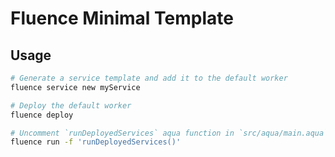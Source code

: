 # Fluence Minimal Template

## Usage

```sh
# Generate a service template and add it to the default worker
fluence service new myService

# Deploy the default worker
fluence deploy

# Uncomment `runDeployedServices` aqua function in `src/aqua/main.aqua` and run it
fluence run -f 'runDeployedServices()'
```
